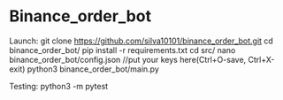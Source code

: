 # Binance_order_bot
Launch:
git clone https://github.com/silva10101/binance_order_bot.git
cd binance_order_bot/
pip install -r requirements.txt
cd src/
nano binance_order_bot/config.json  //put your keys here(Ctrl+O-save, Ctrl+X-exit)
python3 binance_order_bot/main.py

Testing:
python3 -m pytest
